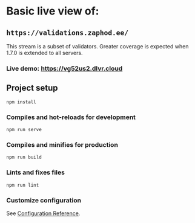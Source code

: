 # Basic live view of:
## `https://validations.zaphod.ee/`

This stream is a subset of validators. Greater coverage is expected when 1.7.0 is extended to all servers.

### Live demo: https://vg52us2.dlvr.cloud

## Project setup
```
npm install
```

### Compiles and hot-reloads for development
```
npm run serve
```

### Compiles and minifies for production
```
npm run build
```

### Lints and fixes files
```
npm run lint
```

### Customize configuration
See [Configuration Reference](https://cli.vuejs.org/config/).
